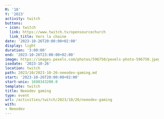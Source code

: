 ```yaml
---
M: '10'
Y: '2023'
activity: twitch
buttons:
- icon: twitch
  link: https://www.twitch.tv/opensourcechurch
  link_title: Vers la chaine
date: '2023-10-26T20:00:00+02:00'
display: light
duration: '3:00:00'
end: '2023-10-26T23:00:00+02:00'
image: https://images.pexels.com/photos/596750/pexels-photo-596750.jpeg
isodate: '2023-10-26'
location: twitch
path: 2023/10/2023-10-26-neeodev-gaming.md
start: '2023-10-26T20:00:00+02:00'
start-unix: 1698343200.0
template: twitch
title: Neeodev gaming
type: event
url: /activities/twitch/2023/10/26/neeodev-gaming
with:
- Neeodev
---
```


